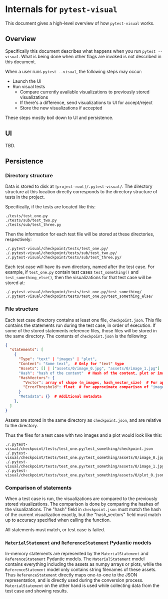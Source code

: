 # Internals for `pytest-visual`

This document gives a high-level overview of how `pytest-visual` works.

## Overview

Specifically this document describes what happens when you run `pytest --visual`. What is being done when other flags are invoked is not described in this document.

When a user runs `pytest --visual`, the following steps may occur:

- Launch the UI
- Run visual tests
  - Compare currently available visualizations to previously stored visualizations
  - If there's a difference, send visualizations to UI for accept/reject
  - Store the new visualizations if accepted

These steps mostly boil down to UI and persistence.

## UI

TBD.

## Persistence

### Directory structure

Data is stored to disk at `[project-root]/.pytest-visual/`. The directory structure at this location directly corresponds to the directory structure of tests in the project.

Specifically, if the tests are located like this:

```
./tests/test_one.py
./tests/sub/test_two.py
./tests/sub/test_three.py
```

Then the information for each test file will be stored at these directories, respectively:

```
./.pytest-visual/checkpoint/tests/test_one.py/
./.pytest-visual/checkpoint/tests/sub/test_two.py/
./.pytest-visual/checkpoint/tests/sub/test_three.py/
```

Each test case will have its own directory, named after the test case. For example, if `test_one.py` contain test cases `test_something()` and `test_something_else()`, then the visualizations for that test case will be stored at:

```
./.pytest-visual/checkpoint/tests/test_one.py/test_something/
./.pytest-visual/checkpoint/tests/test_one.py/test_something_else/
```

### File structure

Each test case directory contains at least one file, `checkpoint.json`. This file contains the statements run during the test case, in order of execution. If some of the stored statements reference files, those files will be stored in the same directory. The contents of `checkpoint.json` is the following:

```json
{
  "statements": [
    {
      "Type": "text" | "images" | "plot",
      "Content": "Some text",  # Only for "text" type
      "Assets": [] | ["assets/0/image_0.jpg", "assets/0/image_1.jpg"] | ["assets/0/plot_0.json"]
      "Hash": "hash of the content"  # Hash of the content, plot or image metadata
      "HashVectors": {
        "Vector": array of shape (n_images, hash_vector_size)  # For approximate comparison of "images"
        "ErrorThreshold": float  # For approximate comparison of "images"
      }
      "Metadata": {}  # Additional metadata
    },
  ]
}
```

Assets are stored in the same directory as `checkpoint.json`, and are relative to the directory.

Thus the files for a test case with two images and a plot would look like this:

```
./.pytest-visual/checkpoint/tests/test_one.py/test_something/checkpoint.json
./.pytest-visual/checkpoint/tests/test_one.py/test_something/assets/0/image_0.jpg
./.pytest-visual/checkpoint/tests/test_one.py/test_something/assets/0/image_1.jpg
./.pytest-visual/checkpoint/tests/test_one.py/test_something/assets/0/plot_0.json
```

### Comparison of statements

When a test case is run, the visualizations are compared to the previously stored visualizations. The comparison is done by comparing the hashes of the visualizations. The "hash" field in `checkpoint.json` must match the hash of the current visualization exactly, but the "hash_vectors" field must match up to accuracy specified when calling the function.

All statements must match, or test case is failed.

### `MaterialStatement` and `ReferenceStatement` Pydantic models

In-memory statements are represented by the `MaterialStatement` and `ReferenceStatement` Pydantic models. The `MaterialStatement` model contains everything including the assets as numpy arrays or plots, while the `ReferenceStatement` model only contains string filenames of these assets. Thus `ReferenceStatement` directly maps one-to-one to the JSON representation, and is directly used during the conversion process. `MaterialStatement` on the other hand is used while collecting data from the test case and showing results.
